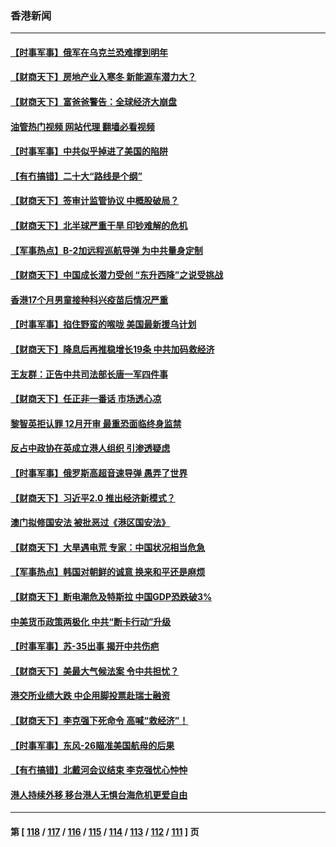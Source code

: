### 香港新闻
---
#### [【时事军事】俄军在乌克兰恐难撑到明年](../../pages/ncid1349362/n13817107.md?09052045) 
#### [【财商天下】房地产业入寒冬 新能源车潜力大？](../../pages/ncid1349362/n13816362.md?09052045) 
#### [【财商天下】富爸爸警告：全球经济大崩盘](../../pages/ncid1349362/n13815607.md?09052045) 
#### [油管热门视频 网站代理 翻墙必看视频](http://209.222.30.114:81/youtube.html?09052045)
#### [【时事军事】中共似乎掉进了美国的陷阱](../../pages/ncid1349362/n13814851.md?09052045) 
#### [【有冇搞错】二十大“路线是个纲”](../../pages/ncid1349362/n13814902.md?09052045) 
#### [【财商天下】签审计监管协议 中概股破局？](../../pages/ncid1349362/n13814835.md?09052045) 
#### [【财商天下】北半球严重干旱 印钞难解的危机](../../pages/ncid1349362/n13814000.md?09052045) 
#### [【军事热点】B-2加远程巡航导弹 为中共量身定制](../../pages/ncid1349362/n13813296.md?09052045) 
#### [【财商天下】中国成长潜力受创 “东升西降”之说受挑战](../../pages/ncid1349362/n13813278.md?09052045) 
#### [香港17个月男童接种科兴疫苗后情况严重](../../pages/ncid1349362/n13812285.md?09052045) 
#### [【时事军事】掐住野蛮的喉咙 美国最新援乌计划](../../pages/ncid1349362/n13812028.md?09052045) 
#### [【财商天下】降息后再推稳增长19条 中共加码救经济](../../pages/ncid1349362/n13810937.md?09052045) 
#### [王友群：正告中共司法部长唐一军四件事](../../pages/ncid1349362/n13810266.md?09052045) 
#### [【财商天下】任正非一番话 市场透心凉](../../pages/ncid1349362/n13810102.md?09052045) 
#### [黎智英拒认罪 12月开审 最重恐面临终身监禁](../../pages/ncid1349362/n13810175.md?09052045) 
#### [反占中政协在英成立港人组织 引渗透疑虑](../../pages/ncid1349362/n13810150.md?09052045) 
#### [【时事军事】俄罗斯高超音速导弹 愚弄了世界](../../pages/ncid1349362/n13809350.md?09052045) 
#### [【财商天下】习近平2.0 推出经济新模式？](../../pages/ncid1349362/n13809328.md?09052045) 
#### [澳门拟修国安法 被批恶过《港区国安法》](../../pages/ncid1349362/n13808847.md?09052045) 
#### [【财商天下】大旱遇电荒 专家：中国状况相当危急](../../pages/ncid1349362/n13808628.md?09052045) 
#### [【军事热点】韩国对朝鲜的诚意 换来和平还是麻烦](../../pages/ncid1349362/n13807930.md?09052045) 
#### [【财商天下】断电潮危及特斯拉 中国GDP恐跌破3%](../../pages/ncid1349362/n13807935.md?09052045) 
#### [中美货币政策两极化 中共“断卡行动”升级](../../pages/ncid1349362/n13807808.md?09052045) 
#### [【时事军事】苏-35出事 揭开中共伤疤](../../pages/ncid1349362/n13807188.md?09052045) 
#### [【财商天下】美最大气候法案 令中共担忧？](../../pages/ncid1349362/n13806783.md?09052045) 
#### [港交所业绩大跌 中企用脚投票赴瑞士融资](../../pages/ncid1349362/n13806657.md?09052045) 
#### [【财商天下】李克强下死命令 高喊“救经济”！](../../pages/ncid1349362/n13805539.md?09052045) 
#### [【时事军事】东风-26瞄准美国航母的后果](../../pages/ncid1349362/n13804655.md?09052045) 
#### [【有冇搞错】北戴河会议结束 李克强忧心忡忡](../../pages/ncid1349362/n13804836.md?09052045) 
#### [港人持续外移 移台港人无惧台海危机更爱自由](../../pages/ncid1349362/n13805074.md?09052045) 

---
#### 第 [ [118](./118.md?09052045) / [117](./117.md?09052045) / [116](./116.md?09052045) / [115](./115.md?09052045) / [114](./114.md?09052045) / [113](./113.md?09052045) / [112](./112.md?09052045) / [111](./111.md?09052045) ] 页

